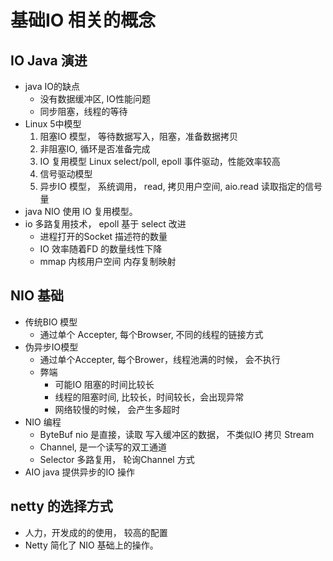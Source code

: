 # 基础IO 相关的概念

## IO Java 演进
- java IO的缺点
  - 没有数据缓冲区, IO性能问题
  - 同步阻塞，线程的等待
- Linux 5中模型
  1. 阻塞IO 模型， 等待数据写入，阻塞，准备数据拷贝 
  2. 非阻塞IO, 循环是否准备完成
  3. IO 复用模型 Linux select/poll, epoll 事件驱动，性能效率较高
  4. 信号驱动模型
  5. 异步IO 模型， 系统调用， read, 拷贝用户空间, aio.read 读取指定的信号量
- java NIO 使用 IO 复用模型。
- io 多路复用技术， epoll 基于 select 改进
  - 进程打开的Socket 描述符的数量
  - IO 效率随着FD 的数量线性下降
  - mmap 内核用户空间 内存复制映射

## NIO 基础

- 传统BIO 模型
  - 通过单个 Accepter, 每个Browser, 不同的线程的链接方式
- 伪异步IO模型
  - 通过单个Accepter, 每个Brower，线程池满的时候， 会不执行
  - 弊端
    - 可能IO 阻塞的时间比较长
    - 线程的阻塞时间, 比较长，时间较长，会出现异常
    - 网络较慢的时候， 会产生多超时
- NIO 编程
  - ByteBuf nio 是直接，读取 写入缓冲区的数据， 不类似IO 拷贝 Stream
  - Channel, 是一个读写的双工通道
  - Selector 多路复用， 轮询Channel 方式
- AIO java 提供异步的IO 操作

## netty 的选择方式

- 人力，开发成的的使用， 较高的配置
- Netty 简化了 NIO 基础上的操作。 


